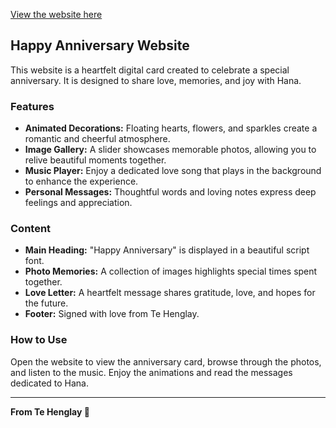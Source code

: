 
[View the website here](https://anniversary.laszlo.icu/)

## Happy Anniversary Website

This website is a heartfelt digital card created to celebrate a special anniversary. It is designed to share love, memories, and joy with Hana.

### Features
- **Animated Decorations:** Floating hearts, flowers, and sparkles create a romantic and cheerful atmosphere.
- **Image Gallery:** A slider showcases memorable photos, allowing you to relive beautiful moments together.
- **Music Player:** Enjoy a dedicated love song that plays in the background to enhance the experience.
- **Personal Messages:** Thoughtful words and loving notes express deep feelings and appreciation.

### Content
- **Main Heading:** "Happy Anniversary" is displayed in a beautiful script font.
- **Photo Memories:** A collection of images highlights special times spent together.
- **Love Letter:** A heartfelt message shares gratitude, love, and hopes for the future.
- **Footer:** Signed with love from Te Henglay.

### How to Use
Open the website to view the anniversary card, browse through the photos, and listen to the music. Enjoy the animations and read the messages dedicated to Hana.

---
**From Te Henglay 💖**
